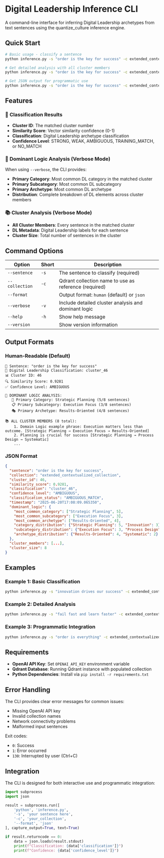 # Digital Leadership Inference CLI

A command-line interface for inferring Digital Leadership archetypes from text sentences using the quantize_culture inference engine.

## Quick Start

```bash
# Basic usage - classify a sentence
python inference.py -s "order is the key for success" -c extended_contextualized_collection

# Get detailed analysis with all cluster members
python inference.py -s "order is the key for success" -c extended_contextualized_collection --verbose

# Get JSON output for programmatic use
python inference.py -s "order is the key for success" -c extended_contextualized_collection --format json
```

## Features

### 🎯 **Classification Results**
- **Cluster ID**: The matched cluster number
- **Similarity Score**: Vector similarity confidence (0-1)
- **Classification**: Digital Leadership archetype classification
- **Confidence Level**: STRONG, WEAK, AMBIGUOUS, TRAINING_MATCH, or NO_MATCH

### 🧠 **Dominant Logic Analysis** (Verbose Mode)
When using `--verbose`, the CLI provides:
- **Primary Category**: Most common DL category in the matched cluster
- **Primary Subcategory**: Most common DL subcategory
- **Primary Archetype**: Most common DL archetype
- **Distribution**: Complete breakdown of DL elements across cluster members

### 📚 **Cluster Analysis** (Verbose Mode)
- **All Cluster Members**: Every sentence in the matched cluster
- **DL Metadata**: Digital Leadership labels for each sentence
- **Cluster Size**: Total number of sentences in the cluster

## Command Options

| Option | Short | Description |
|--------|-------|-------------|
| `--sentence` | `-s` | The sentence to classify (required) |
| `--collection` | `-c` | Qdrant collection name to use as reference (required) |
| `--format` | | Output format: `human` (default) or `json` |
| `--verbose` | `-v` | Include detailed cluster analysis and dominant logic |
| `--help` | `-h` | Show help message |
| `--version` | | Show version information |

## Output Formats

### Human-Readable (Default)
```
📝 Sentence: "order is the key for success"
🎯 Digital Leadership Classification: cluster_46
📊 Cluster ID: 46
🔍 Similarity Score: 0.9281
✅ Confidence Level: AMBIGUOUS

🧠 DOMINANT LOGIC ANALYSIS:
   📂 Primary Category: Strategic Planning (5/8 sentences)
   📋 Primary Subcategory: Execution Focus (3/8 sentences)
   🎭 Primary Archetype: Results-Oriented (4/8 sentences)

📚 ALL CLUSTER MEMBERS (8 total):
    1. Domain Logic example phrase: Execution matters less than outcome. [Strategic Planning → Execution Focus → Results-Oriented]
    2. Planning is crucial for success [Strategic Planning → Process Design → Systematic]
    ...
```

### JSON Format
```json
{
  "sentence": "order is the key for success",
  "collection": "extended_contextualized_collection",
  "cluster_id": 46,
  "similarity_score": 0.9281,
  "classification": "cluster_46",
  "confidence_level": "AMBIGUOUS",
  "classification_status": "AMBIGUOUS_MATCH",
  "timestamp": "2025-06-20T17:08:09.065350",
  "dominant_logic": {
    "most_common_category": ["Strategic Planning", 5],
    "most_common_subcategory": ["Execution Focus", 3],
    "most_common_archetype": ["Results-Oriented", 4],
    "category_distribution": {"Strategic Planning": 5, "Innovation": 3},
    "subcategory_distribution": {"Execution Focus": 3, "Process Design": 2},
    "archetype_distribution": {"Results-Oriented": 4, "Systematic": 2}
  },
  "cluster_members": [...],
  "cluster_size": 8
}
```

## Examples

### Example 1: Basic Classification
```bash
python inference.py -s "innovation drives our success" -c extended_contextualized_collection
```

### Example 2: Detailed Analysis
```bash
python inference.py -s "fail fast and learn faster" -c extended_contextualized_collection --verbose
```

### Example 3: Programmatic Integration
```bash
python inference.py -s "order is everything" -c extended_contextualized_collection --format json | jq '.dominant_logic.most_common_category'
```

## Requirements

- **OpenAI API Key**: Set `OPENAI_API_KEY` environment variable
- **Qdrant Database**: Running Qdrant instance with populated collection
- **Python Dependencies**: Install via `pip install -r requirements.txt`

## Error Handling

The CLI provides clear error messages for common issues:
- Missing OpenAI API key
- Invalid collection names
- Network connectivity problems
- Malformed input sentences

Exit codes:
- `0`: Success
- `1`: Error occurred
- `130`: Interrupted by user (Ctrl+C)

## Integration

The CLI is designed for both interactive use and programmatic integration:

```python
import subprocess
import json

result = subprocess.run([
    'python', 'inference.py', 
    '-s', 'your sentence here',
    '-c', 'your_collection',
    '--format', 'json'
], capture_output=True, text=True)

if result.returncode == 0:
    data = json.loads(result.stdout)
    print(f"Classification: {data['classification']}")
    print(f"Confidence: {data['confidence_level']}")
```
